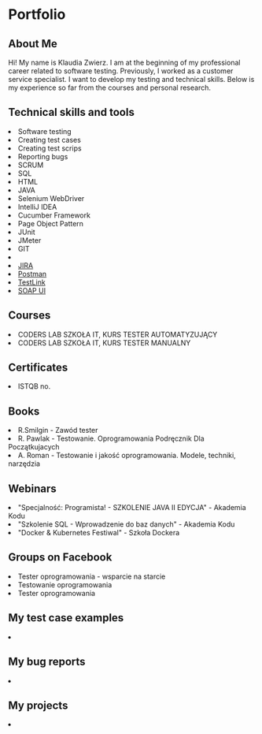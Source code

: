 <h1> Portfolio </h1>
<h2> About Me </h2>
Hi! My name is Klaudia Zwierz. I am at the beginning of my professional career related to software testing. Previously, I worked as a customer service specialist. I want to develop my testing and technical skills. Below is my experience so far from the courses and personal research.
<h2> Technical skills and tools </h3> 
<li> Software testing </li>
<li> Creating test cases </li>
<li> Creating test scrips </li>
<li> Reporting bugs </li>
<li> SCRUM </li>
<li> SQL </li>
<li> HTML </li> 
<li> JAVA </li> 
<li> Selenium WebDriver </li>
<li> IntelliJ IDEA </li> 
<li> Cucumber Framework </li>
<li> Page Object Pattern </li>
<li> JUnit </li>
<li> JMeter </li>
<li> GIT </li> 
<li Github </li> 
<li> <a href="http://atlassian.com/software/jira0"> JIRA </a> </li>
<li> <a href="https://www.postman.com/"> Postman </a> </li>
<li> <a href="https://testlink.org/"> TestLink </a> </li>
<li> <a href="https://www.soapui.org/"> SOAP UI </a> </li> 
<h2> Courses </h2> 
<li> CODERS LAB SZKOŁA IT, KURS TESTER AUTOMATYZUJĄCY </li>
<li> CODERS LAB SZKOŁA IT, KURS TESTER MANUALNY </li> 
<h2> Certificates </h2> 
<li> ISTQB no.  </li> 
<h2> Books </h2> 
<li> R.Smilgin - Zawód tester </li> 
<li> R. Pawlak - Testowanie. Oprogramowania Podręcznik Dla Początkujacych </li>
<li> A. Roman - Testowanie i jakość oprogramowania. Modele, techniki, narzędzia </li> 
<h2> Webinars </h2>
<li> "Specjalność: Programista! - SZKOLENIE JAVA II EDYCJA" - Akademia Kodu </li>
<li> "Szkolenie SQL - Wprowadzenie do baz danych" - Akademia Kodu </li>
<li> "Docker & Kubernetes Festiwal" - Szkoła Dockera </li>
<h2> Groups on Facebook </h2> 
<li> Tester oprogramowania - wsparcie na starcie </li>
<li> Testowanie oprogramowania </li>
<li> Tester oprogramowania </li> 
<h2> My test case examples </h2>
<li> </li>
<h2> My bug reports </h2> 
<li></li>
<h2> My projects </h2>
<li></li> 



